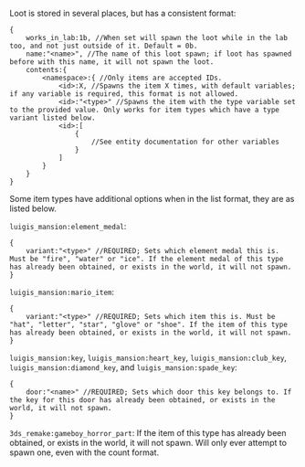 Loot is stored in several places, but has a consistent format:

```
{
    works_in_lab:1b, //When set will spawn the loot while in the lab too, and not just outside of it. Default = 0b.
    name:"<name>", //The name of this loot spawn; if loot has spawned before with this name, it will not spawn the loot.
    contents:{
        <namespace>:{ //Only items are accepted IDs.
            <id>:X, //Spawns the item X times, with default variables; if any variable is required, this format is not allowed.
            <id>:"<type>" //Spawns the item with the type variable set to the provided value. Only works for item types which have a type variant listed below.
            <id>:[
                {
                    //See entity documentation for other variables
                }
            ]
        }
    }
}
```
Some item types have additional options when in the list format, they are as listed below.

`luigis_mansion:element_medal`:
```
{
    variant:"<type>" //REQUIRED; Sets which element medal this is. Must be "fire", "water" or "ice". If the element medal of this type has already been obtained, or exists in the world, it will not spawn.
}
```
`luigis_mansion:mario_item`:
```
{
    variant:"<type>" //REQUIRED; Sets which item this is. Must be "hat", "letter", "star", "glove" or "shoe". If the item of this type has already been obtained, or exists in the world, it will not spawn.
}
```
`luigis_mansion:key`, `luigis_mansion:heart_key`, `luigis_mansion:club_key`, `luigis_mansion:diamond_key`, and `luigis_mansion:spade_key`:
```
{
    door:"<name>" //REQUIRED; Sets which door this key belongs to. If the key for this door has already been obtained, or exists in the world, it will not spawn.
}
```

`3ds_remake:gameboy_horror_part`: If the item of this type has already been obtained, or exists in the world, it will not spawn. Will only ever attempt to spawn one, even with the count format.